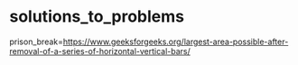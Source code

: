 # solutions_to_problems
prison_break=https://www.geeksforgeeks.org/largest-area-possible-after-removal-of-a-series-of-horizontal-vertical-bars/
